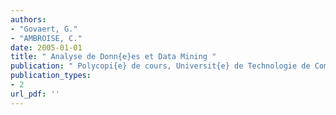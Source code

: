 ```yaml
---
authors: 
- "Govaert, G."
- "AMBROISE, C."
date: 2005-01-01
title: " Analyse de Donn{e}es et Data Mining "
publication: " Polycopi{e} de cours, Universit{e} de Technologie de Compi{e}gne "
publication_types:
- 2
url_pdf: ''
---
```

